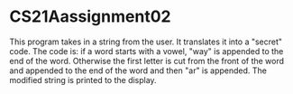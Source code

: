 # CS21Aassignment02
This program takes in a string from the user. It translates it into a "secret"
code. The code is: if a word starts with a vowel, "way" is appended to the end
of the word. Otherwise the first letter is cut from the front of the word and
appended to the end of the word and then "ar" is appended. The modified string
is printed to the display.
